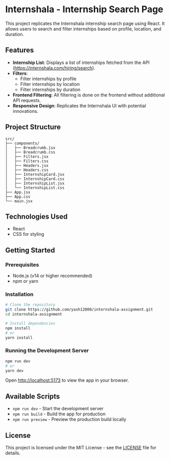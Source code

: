 # Internshala - Internship Search Page

This project replicates the Internshala internship search page using React. It allows users to search and filter internships based on profile, location, and duration.

## Features

- **Internship List**: Displays a list of internships fetched from the API (https://internshala.com/hiring/search).
- **Filters**:
  - Filter internships by profile
  - Filter internships by location
  - Filter internships by duration
- **Frontend Filtering**: All filtering is done on the frontend without additional API requests.
- **Responsive Design**: Replicates the Internshala UI with potential innovations.

## Project Structure

```
src/
├── components/
│   ├── Breadcrumb.jsx
│   ├── Breadcrumb.css
│   ├── Filters.jsx
│   ├── Filters.css
│   ├── Headers.jsx
│   ├── Headers.css
│   ├── InternshipCard.jsx
│   ├── InternshipCard.css
│   ├── InternshipList.jsx
│   └── InternshipList.css
├── App.jsx
├── App.css
└── main.jsx
```

## Technologies Used

- React
- CSS for styling

## Getting Started

### Prerequisites

- Node.js (v14 or higher recommended)
- npm or yarn

### Installation

```bash
# Clone the repository
git clone https://github.com/yash12000/internshala-assignment.git
cd internshala-assignment

# Install dependencies
npm install
# or
yarn install
```

### Running the Development Server

```bash
npm run dev
# or
yarn dev
```

Open [http://localhost:5173](http://localhost:5173) to view the app in your browser.

## Available Scripts

- `npm run dev` - Start the development server
- `npm run build` - Build the app for production
- `npm run preview` - Preview the production build locally

## License

This project is licensed under the MIT License - see the [LICENSE](LICENSE) file for details.

